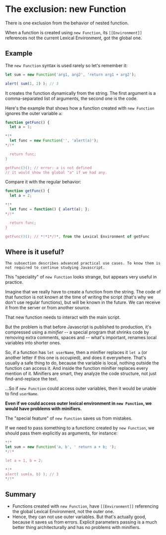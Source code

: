 
# The exclusion: new Function

There is one exclusion from the behavior of nested function.

When a function is created using `new Function`, its `[[Environment]]` references not the current Lexical Environment, got the global one.

## Example

The `new Function` syntax is used rarely so let's remember it:

```js run
let sum = new Function('arg1, arg2', 'return arg1 + arg2');

alert( sum(1, 2) ); // 3
```

It creates the function dynamically from the string. The first argument is a comma-separated list of arguments, the second one is the code.

Here's the example that shows how a function created with `new Function` ignores the outer variable `a`:


```js run untrusted refresh 
function getFunc() {
  let a = 1;

*!*
  let func = new Function('', 'alert(a)');
*/!*

  return func;
}

getFunc()(); // error: a is not defined
// it would show the global "a" if we had any.
```


Compare it with the regular behavior:

```js run untrusted refresh
function getFunc() {
  let a = 2;

*!*
  let func = function() { alert(a); };
*/!*

  return func;
}

getFunc()(); // *!*1*/!*, from the Lexical Environment of getFunc
```

## Where is it useful?

```warn header="Advanced knowledge"
The subsection describes advanced practical use cases. To know them is not required to continue studying Javascript.
```

This "speciality" of `new Function` looks strange, but appears very useful in practice.

Imagine that we really have to create a function from the string. The code of that function is not known at the time of writing the script (that's why we don't use regular functions), but will be known in the future. We can receive it from the server or from another source.

That new function needs to interact with the main script.

But the problem is that before Javascript is published to production, it's compressed using a *minifier* -- a special program that shrinks code by removing extra comments, spaces and -- what's important, renames local variables into shorter ones.

So, if a function has `let userName`, then a minifier replaces it `let a` (or another letter if this one is occupied), and does it everywhere. That's usually a safe thing to do, because the variable is local, nothing outside the function can access it. And inside the function minifier replaces every mention of it. Minifiers are smart, they analyze the code structure, not just find-and-replace the text.

...So if `new Function` could access outer variables, then it would be unable to find `userName`.

**Even if we could access outer lexical environment in `new Function`, we would have problems with minifiers.**

The "special feature" of `new Function` saves us from mistakes.

If we need to pass something to a functionc created by `new Function`, we should pass them explicitly as arguments, for instance:

```js run untrusted refresh no-beautify
*!*
let sum = new Function('a, b', ' return a + b; ');
*/!*

let a = 1, b = 2;

*!*
alert( sum(a, b) ); // 3
*/!*
```

## Summary

- Functions created with `new Function`, have `[[Environment]]` referencing the global Lexical Environment, not the outer one.
- Hence, they can not use outer variables. But that's actually good, because it saves us from errors. Explicit parameters passing is a much better thing architecturally and has no problems with minifiers.